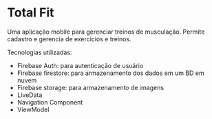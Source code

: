 # Total Fit

Uma aplicação mobile para gerenciar treinos de musculação.
Permite cadastro e gerencia de exercicios e treinos.

Tecnologias utilizadas:
- Firebase Auth: para autenticação de usuário
- Firebase firestore: para armazenamento dos dados em um BD em nuvem
- Firebase storage: para armazenamento de imagens
- LiveData
- Navigation Component
- ViewModel

